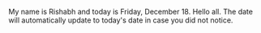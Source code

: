 My name is Rishabh and today is Friday, December 18. Hello all. The date will automatically update to today's date in case you did not notice.
